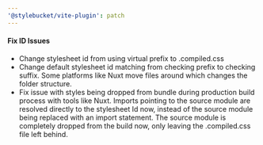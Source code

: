 ```yaml
---
'@stylebucket/vite-plugin': patch
---
```


#### Fix ID Issues

- Change stylesheet id from using virtual prefix to .compiled.css
- Change default stylesheet id matching from checking prefix to checking suffix. Some platforms like Nuxt move files around which changes the folder structure.
- Fix issue with styles being dropped from bundle during production build process with tools like Nuxt. Imports pointing to the source module are resolved directly to the stylesheet Id now, instead of the source module being replaced with an import statement. The source module is completely dropped from the build now, only leaving the .compiled.css file left behind.
